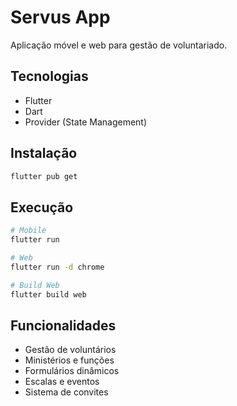 # Servus App

Aplicação móvel e web para gestão de voluntariado.

## Tecnologias

- Flutter
- Dart
- Provider (State Management)

## Instalação

```bash
flutter pub get
```

## Execução

```bash
# Mobile
flutter run

# Web
flutter run -d chrome

# Build Web
flutter build web
```

## Funcionalidades

- Gestão de voluntários
- Ministérios e funções
- Formulários dinâmicos
- Escalas e eventos
- Sistema de convites
